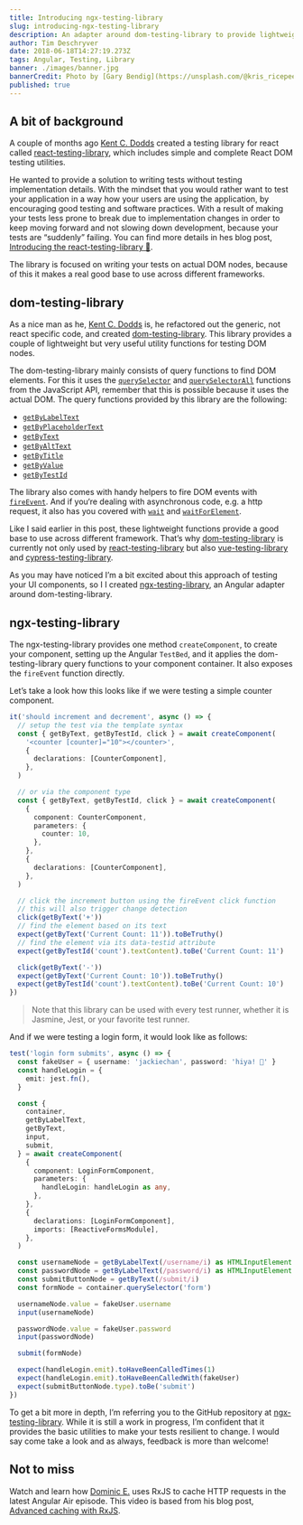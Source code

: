 ```yaml
---
title: Introducing ngx-testing-library
slug: introducing-ngx-testing-library
description: An adapter around dom-testing-library to provide lightweight utility functions to test Angular components.
author: Tim Deschryver
date: 2018-06-18T14:27:19.273Z
tags: Angular, Testing, Library
banner: ./images/banner.jpg
bannerCredit: Photo by [Gary Bendig](https://unsplash.com/@kris_ricepees) on [Unsplash](https://unsplash.com)
published: true
---
```


## A bit of background

A couple of months ago [Kent C. Dodds](https://twitter.com/kentcdodds) created a testing library for react called [react-testing-library](https://github.com/kentcdodds/react-testing-library), which includes simple and complete React DOM testing utilities.

He wanted to provide a solution to writing tests without testing implementation details. With the mindset that you would rather want to test your application in a way how your users are using the application, by encouraging good testing and software practices. With a result of making your tests less prone to break due to implementation changes in order to keep moving forward and not slowing down development, because your tests are “suddenly” failing. You can find more details in hes blog post, [Introducing the react-testing-library 🐐](https://blog.kentcdodds.com/introducing-the-react-testing-library-e3a274307e65).

The library is focused on writing your tests on actual DOM nodes, because of this it makes a real good base to use across different frameworks.

## dom-testing-library

As a nice man as he, [Kent C. Dodds](https://twitter.com/kentcdodds) is, he refactored out the generic, not react specific code, and created [dom-testing-library](https://github.com/kentcdodds/dom-testing-library). This library provides a couple of lightweight but very useful utility functions for testing DOM nodes.

The dom-testing-library mainly consists of query functions to find DOM elements. For this it uses the [`querySelector`](https://developer.mozilla.org/en-US/docs/Web/API/Document/querySelector) and [`querySelectorAll`](https://developer.mozilla.org/en-US/docs/Web/API/Document/querySelectorAll) functions from the JavaScript API, remember that this is possible because it uses the actual DOM. The query functions provided by this library are the following:

- [`getByLabelText`](https://github.com/kentcdodds/dom-testing-library#getbylabeltext)
- [`getByPlaceholderText`](https://github.com/kentcdodds/dom-testing-library#getbyplaceholdertext)
- [`getByText`](https://github.com/kentcdodds/dom-testing-library#getbytext)
- [`getByAltText`](https://github.com/kentcdodds/dom-testing-library#getbyalttext)
- [`getByTitle`](https://github.com/kentcdodds/dom-testing-library#getbytitle)
- [`getByValue`](https://github.com/kentcdodds/dom-testing-library#getbyvalue)
- [`getByTestId`](https://github.com/kentcdodds/dom-testing-library#getbytestid)

The library also comes with handy helpers to fire DOM events with [`fireEvent`](https://github.com/kentcdodds/dom-testing-library#fireevent). And if you‘re dealing with asynchronous code, e.g. a http request, it also has you covered with [`wait`](https://github.com/kentcdodds/dom-testing-library#wait) and [`waitForElement`](https://github.com/kentcdodds/dom-testing-library#waitforelement).

Like I said earlier in this post, these lightweight functions provide a good base to use across different framework. That’s why [dom-testing-library](https://github.com/kentcdodds/dom-testing-library) is currently not only used by [react-testing-library](https://github.com/kentcdodds/react-testing-library) but also [vue-testing-library](https://github.com/dfcook/vue-testing-library) and [cypress-testing-library](https://github.com/kentcdodds/cypress-testing-library).

As you may have noticed I’m a bit excited about this approach of testing your UI components, so I I created [ngx-testing-library](https://github.com/timdeschryver/ngx-testing-library), an Angular adapter around dom-testing-library.

## ngx-testing-library

The ngx-testing-library provides one method `createComponent`, to create your component, setting up the Angular `TestBed`, and it applies the dom-testing-library query functions to your component container. It also exposes the `fireEvent` function directly.

Let’s take a look how this looks like if we were testing a simple counter component.

```ts
it('should increment and decrement', async () => {
  // setup the test via the template syntax
  const { getByText, getByTestId, click } = await createComponent(
    '<counter [counter]="10"></counter>',
    {
      declarations: [CounterComponent],
    },
  )

  // or via the component type
  const { getByText, getByTestId, click } = await createComponent(
    {
      component: CounterComponent,
      parameters: {
        counter: 10,
      },
    },
    {
      declarations: [CounterComponent],
    },
  )

  // click the increment button using the fireEvent click function
  // this will also trigger change detection
  click(getByText('+'))
  // find the element based on its text
  expect(getByText('Current Count: 11')).toBeTruthy()
  // find the element via its data-testid attribute
  expect(getByTestId('count').textContent).toBe('Current Count: 11')

  click(getByText('-'))
  expect(getByText('Current Count: 10')).toBeTruthy()
  expect(getByTestId('count').textContent).toBe('Current Count: 10')
})
```

> Note that this library can be used with every test runner, whether it is Jasmine, Jest, or your favorite test runner.

And if we were testing a login form, it would look like as follows:

```ts
test('login form submits', async () => {
  const fakeUser = { username: 'jackiechan', password: 'hiya! 🥋' }
  const handleLogin = {
    emit: jest.fn(),
  }

  const {
    container,
    getByLabelText,
    getByText,
    input,
    submit,
  } = await createComponent(
    {
      component: LoginFormComponent,
      parameters: {
        handleLogin: handleLogin as any,
      },
    },
    {
      declarations: [LoginFormComponent],
      imports: [ReactiveFormsModule],
    },
  )

  const usernameNode = getByLabelText(/username/i) as HTMLInputElement
  const passwordNode = getByLabelText(/password/i) as HTMLInputElement
  const submitButtonNode = getByText(/submit/i)
  const formNode = container.querySelector('form')

  usernameNode.value = fakeUser.username
  input(usernameNode)

  passwordNode.value = fakeUser.password
  input(passwordNode)

  submit(formNode)

  expect(handleLogin.emit).toHaveBeenCalledTimes(1)
  expect(handleLogin.emit).toHaveBeenCalledWith(fakeUser)
  expect(submitButtonNode.type).toBe('submit')
})
```

To get a bit more in depth, I’m referring you to the GitHub repository at [ngx-testing-library](https://github.com/timdeschryver/ngx-testing-library). While it is still a work in progress, I’m confident that it provides the basic utilities to make your tests resilient to change. I would say come take a look and as always, feedback is more than welcome!

## Not to miss

Watch and learn how [Dominic E.](https://twitter.com/elmd_) uses RxJS to cache HTTP requests in the latest Angular Air episode. This video is based from his blog post, [Advanced caching with RxJS](https://blog.thoughtram.io/angular/2018/03/05/advanced-caching-with-rxjs.html).
